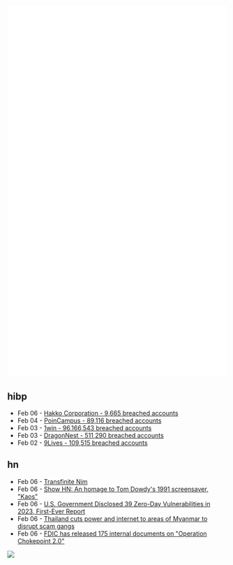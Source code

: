 ![Metrics](https://raw.githubusercontent.com/phixion/phixion/master/metrics.svg)

## hibp

<!--
for https://github.com/phixion/phixion/blob/main/.github/workflows/feeds.yml
-->
<!--START_SECTION:haveibeenpwnd-->
- Feb 06 - [Hakko Corporation - 9,665 breached accounts](https://haveibeenpwned.com/PwnedWebsites#Hakko)
- Feb 04 - [PoinCampus - 89,116 breached accounts](https://haveibeenpwned.com/PwnedWebsites#PoinCampus)
- Feb 03 - [1win - 96,166,543 breached accounts](https://haveibeenpwned.com/PwnedWebsites#1win)
- Feb 03 - [DragonNest - 511,290 breached accounts](https://haveibeenpwned.com/PwnedWebsites#DragonNest)
- Feb 02 - [9Lives - 109,515 breached accounts](https://haveibeenpwned.com/PwnedWebsites#9Lives)
<!--END_SECTION:haveibeenpwnd-->

## hn

<!--
for https://github.com/phixion/phixion/blob/main/.github/workflows/feeds.yml
-->
<!--START_SECTION:hn-->
- Feb 06 - [Transfinite Nim](https://jdh.hamkins.org/transfinite-nim/)
- Feb 06 - [Show HN: An homage to Tom Dowdy's 1991 screensaver, "Kaos"](https://thestrikeagency.com/kaos/)
- Feb 06 - [U.S. Government Disclosed 39 Zero-Day Vulnerabilities in 2023, First-Ever Report](https://www.zetter-zeroday.com/u-s-government-disclosed-39-zero-day-vulnerabilities-in-2023-per-first-ever-report/)
- Feb 06 - [Thailand cuts power and internet to areas of Myanmar to disrupt scam gangs](https://www.bitdefender.com/en-us/blog/hotforsecurity/thailand-cuts-power-and-internet-to-areas-of-myanmar-to-disrupt-scam-gangs)
- Feb 06 - [FDIC has released 175 internal documents on "Operation Chokepoint 2.0"](https://www.fdic.gov/foia/correspondence-related-crypto-related-activities)
<!--END_SECTION:hn-->

<!--
for https://yhype.me
-->
![](https://hit.yhype.me/github/profile?user_id=13013670)
